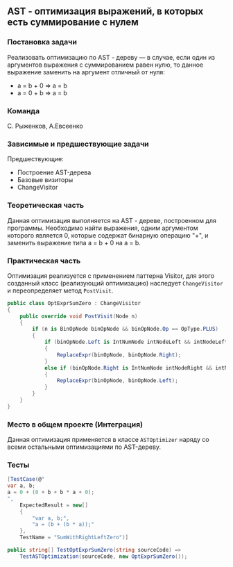 ## AST - оптимизация выражений, в которых есть суммирование с нулем

### Постановка задачи

Реализовать оптимизацию по AST - дереву — в случае, если один из аргументов выражения с суммированием равен нулю, то данное выражение заменить на аргумент отличный от нуля:

- a = b + 0 => a = b
- a = 0 + b => a = b

### Команда

С. Рыженков, А.Евсеенко

### Зависимые и предшествующие задачи

Предшествующие:

- Построение AST-дерева
- Базовые визиторы
- ChangeVisitor

### Теоретическая часть

Данная оптимизация выполняется на AST - дереве, построенном для программы. Необходимо найти выражения, одним аргументом которого является 0, которые содержат бинарную операцию "+", и заменить выражение типа a = b + 0 на a = b.

### Практическая часть

Оптимизация реализуется с применением паттерна Visitor, для этого созданный класс (реализующий оптимизацию) наследует `ChangeVisitor` и переопределяет метод  `PostVisit`. 
```csharp
public class OptExprSumZero : ChangeVisitor
{
    public override void PostVisit(Node n)
    {
        if (n is BinOpNode binOpNode && binOpNode.Op == OpType.PLUS)
        {
            if (binOpNode.Left is IntNumNode intNodeLeft && intNodeLeft.Num == 0)
            {
                ReplaceExpr(binOpNode, binOpNode.Right);
            }
            else if (binOpNode.Right is IntNumNode intNodeRight && intNodeRight.Num == 0)
            {
                ReplaceExpr(binOpNode, binOpNode.Left);
            }
        }
    }
}
```

### Место в общем проекте (Интеграция)

Данная оптимизация применяется в классе `ASTOptimizer` наряду со всеми остальными оптимизациями по AST-дереву.

### Тесты

```csharp
[TestCase(@"
var a, b;
a = 0 + (0 + b + b * a + 0);
",
    ExpectedResult = new[]
    {
        "var a, b;",
        "a = (b + (b * a));"
    },
    TestName = "SumWithRightLeftZero")]

public string[] TestOptExprSumZero(string sourceCode) =>
    TestASTOptimization(sourceCode, new OptExprSumZero());
```
